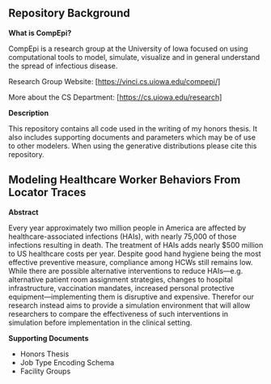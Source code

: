 ## Repository Background

__What is CompEpi?__

CompEpi is a research group at the University of Iowa focused on using computational tools to model, simulate, visualize and in general understand the spread of infectious disease. 

Research Group Website: [https://vinci.cs.uiowa.edu/compepi/]

More about the CS Department: [https://cs.uiowa.edu/research]

__Description__

This repository contains all code used in the writing of my honors thesis. It also includes supporting documents and parameters which may be of use to other modelers. When using the generative distributions please cite this repository. 

## Modeling Healthcare Worker Behaviors From Locator Traces 

__Abstract__

Every year approximately two million people in America are affected by healthcare-associated infections (HAIs), with nearly 75,000 of those infections resulting in death. The treatment of HAIs adds nearly $500 million to US healthcare costs per year. Despite good hand hygiene being the most effective preventive measure, compliance among HCWs still remains low. While there are possible alternative interventions to reduce HAIs—e.g. alternative patient room assignment strategies, changes to hospital infrastructure, vaccination mandates, increased personal protective equipment—implementing them is disruptive and expensive. Therefor our research instead aims to provide a simulation environment that will allow researchers to compare the effectiveness of such interventions in simulation before implementation in the clinical setting.

__Supporting Documents__

- Honors Thesis 
- Job Type Encoding Schema
- Facility Groups

